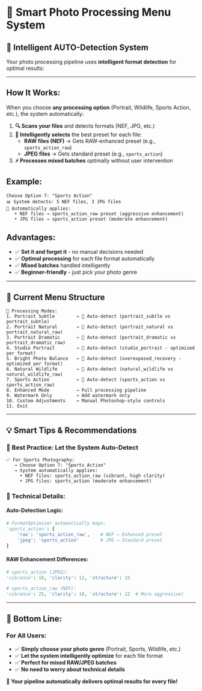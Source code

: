 # 🎯 **Smart Photo Processing Menu System**

## 🤖 **Intelligent AUTO-Detection System**

Your photo processing pipeline uses **intelligent format detection** for optimal results:

---

## **How It Works:**
When you choose **any processing option** (Portrait, Wildlife, Sports Action, etc.), the system automatically:

1. **🔍 Scans your files** and detects formats (NEF, JPG, etc.)
2. **🧠 Intelligently selects** the best preset for each file:
   - **RAW files (NEF)** → Gets RAW-enhanced preset (e.g., `sports_action_raw`)
   - **JPEG files** → Gets standard preset (e.g., `sports_action`)
3. **⚡ Processes mixed batches** optimally without user intervention

## **Example:**
```
Choose Option 7: "Sports Action"
📊 System detects: 5 NEF files, 3 JPG files
🎯 Automatically applies:
   • NEF files → sports_action_raw preset (aggressive enhancement)
   • JPG files → sports_action preset (moderate enhancement)
```

## **Advantages:**
- ✅ **Set it and forget it** - no manual decisions needed
- ✅ **Optimal processing** for each file format automatically
- ✅ **Mixed batches** handled intelligently
- ✅ **Beginner-friendly** - just pick your photo genre
---

## 🎯 **Current Menu Structure**

```
📸 Processing Modes:
1. Portrait Subtle        → 🤖 Auto-detect (portrait_subtle vs portrait_subtle)
2. Portrait Natural       → 🤖 Auto-detect (portrait_natural vs portrait_natural_raw)
3. Portrait Dramatic      → 🤖 Auto-detect (portrait_dramatic vs portrait_dramatic_raw)
4. Studio Portrait        → 🤖 Auto-detect (studio_portrait - optimized per format)
5. Bright Photo Balance   → 🤖 Auto-detect (overexposed_recovery - optimized per format)
6. Natural Wildlife       → 🤖 Auto-detect (natural_wildlife vs natural_wildlife_raw)
7. Sports Action          → 🤖 Auto-detect (sports_action vs sports_action_raw)
8. Enhanced Mode          → Full processing pipeline
9. Watermark Only         → Add watermark only
10. Custom Adjustments    → Manual Photoshop-style controls
11. Exit
```

---

## 💡 **Smart Tips & Recommendations**

### **🥇 Best Practice: Let the System Auto-Detect**
```
✅ For Sports Photography:
   → Choose Option 7: "Sports Action"
   → System automatically applies:
     • NEF files: sports_action_raw (vibrant, high clarity)
     • JPG files: sports_action (moderate enhancement)
```

### **🎨 Technical Details:**

#### **Auto-Detection Logic:**
```python
# FormatOptimizer automatically maps:
'sports_action': {
    'raw': 'sports_action_raw',    # NEF → Enhanced preset
    'jpeg': 'sports_action'        # JPG → Standard preset
}
```

#### **RAW Enhancement Differences:**
```python
# sports_action (JPEG):
'vibrance': 18, 'clarity': 12, 'structure': 15

# sports_action_raw (NEF):
'vibrance': 25, 'clarity': 18, 'structure': 22  # More aggressive!
```

---

## 🎯 **Bottom Line:**

### **For All Users:**
- ✅ **Simply choose your photo genre** (Portrait, Sports, Wildlife, etc.)
- ✅ **Let the system intelligently optimize** for each file format
- ✅ **Perfect for mixed RAW/JPEG batches**
- ✅ **No need to worry about technical details**

**🎉 Your pipeline automatically delivers optimal results for every file!**
